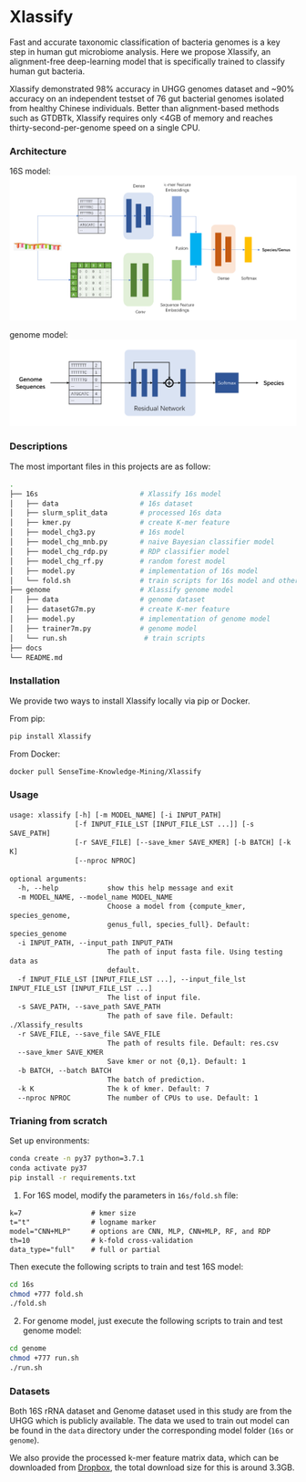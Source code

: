 # Xlassify

Fast and accurate taxonomic classification of bacteria genomes is a key step in human gut microbiome analysis. Here we propose Xlassify, an alignment-free deep-learning model that is specifically trained to classify human gut bacteria.

Xlassify demonstrated 98% accuracy in UHGG genomes dataset and \~90% accuracy on an independent testset of 76 gut bacterial genomes isolated from healthy Chinese individuals. Better than alignment-based methods such as GTDBTk, Xlassify requires only <4GB of memory and reaches thirty-second-per-genome speed on a single CPU.


### Architecture

16S model:
![16s_model](./docs/images/16s_model.png)

genome model:
![genome_model](./docs/images/genome_model.png)


### Descriptions  

The most important files in this projects are as follow:
```bash
.
├── 16s                         # Xlassify 16s model
│   ├── data                    # 16s dataset
│   ├── slurm_split_data        # processed 16s data
│   ├── kmer.py                 # create K-mer feature
│   ├── model_chg3.py           # 16s model
│   ├── model_chg_mnb.py        # naive Bayesian classifier model
│   ├── model_chg_rdp.py        # RDP classifier model
│   ├── model_chg_rf.py         # random forest model
│   ├── model.py                # implementation of 16s model
│   └── fold.sh                 # train scripts for 16s model and other baselines
├── genome                      # Xlassify genome model
│   ├── data                    # genome dataset
│   ├── datasetG7m.py           # create K-mer feature
│   ├── model.py                # implementation of genome model
│   ├── trainer7m.py            # genome model
│   └── run.sh                   # train scripts
├── docs
└── README.md
```


### Installation

We provide two ways to install Xlassify locally via pip or Docker.

From pip:

```bash
pip install Xlassify
```

From Docker:
```bash
docker pull SenseTime-Knowledge-Mining/Xlassify
```


### Usage
```
usage: xlassify [-h] [-m MODEL_NAME] [-i INPUT_PATH]
                [-f INPUT_FILE_LST [INPUT_FILE_LST ...]] [-s SAVE_PATH]
                [-r SAVE_FILE] [--save_kmer SAVE_KMER] [-b BATCH] [-k K]
                [--nproc NPROC]

optional arguments:
  -h, --help            show this help message and exit
  -m MODEL_NAME, --model_name MODEL_NAME
                        Choose a model from {compute_kmer, species_genome,
                        genus_full, species_full}. Default: species_genome
  -i INPUT_PATH, --input_path INPUT_PATH
                        The path of input fasta file. Using testing data as
                        default.
  -f INPUT_FILE_LST [INPUT_FILE_LST ...], --input_file_lst INPUT_FILE_LST [INPUT_FILE_LST ...]
                        The list of input file.
  -s SAVE_PATH, --save_path SAVE_PATH
                        The path of save file. Default: ./Xlassify_results
  -r SAVE_FILE, --save_file SAVE_FILE
                        The path of results file. Default: res.csv
  --save_kmer SAVE_KMER
                        Save kmer or not {0,1}. Default: 1
  -b BATCH, --batch BATCH
                        The batch of prediction.
  -k K                  The k of kmer. Default: 7
  --nproc NPROC         The number of CPUs to use. Default: 1
```


### Trianing from scratch

Set up environments:
```bash
conda create -n py37 python=3.7.1
conda activate py37
pip install -r requirements.txt
```

1. For 16S model, modify the parameters in `16s/fold.sh` file:
```
k=7                 # kmer size
t="t"               # logname marker
model="CNN+MLP"     # options are CNN, MLP, CNN+MLP, RF, and RDP
th=10               # k-fold cross-validation
data_type="full"    # full or partial
```

Then execute the following scripts to train and test 16S model:
```bash
cd 16s
chmod +777 fold.sh
./fold.sh
```

2. For genome model, just execute the following scripts to train and test genome model:
```bash
cd genome
chmod +777 run.sh
./run.sh
```

### Datasets

Both 16S rRNA dataset and Genome dataset used in this study are from the UHGG which is publicly available. The data we used to train out model can be found in the `data` directory under the corresponding model folder (`16s` or `genome`).

We also provide the processed k-mer feature matrix data, which can be downloaded from [Dropbox](https://www.dropbox.com/s/oxh6fb52peqfuum/kmer7_mat_ge5_le50_dedup.npy?dl=0), the total download size for this is around 3.3GB.
